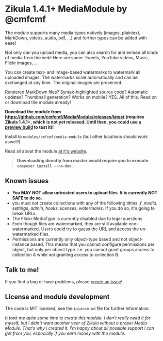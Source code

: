 Zikula 1.4.1+ MediaModule by @cmfcmf
====================================

The module supports many media types natively (images, plaintext, MarkDown, videos, audio, pdf, …)
and further types can be added with ease! 

Not only can you upload media, you can also search for and embed all kinds of media from the web!
Here are some: Tweets, YouTube videos, Music, Flickr images, …

You can create text- and image-based watermarks to watermark all uploaded images.
The watermarks scale automatically and can be exchanged at any time. 
The original images are preserved. 

Rendered MarkDown files? Syntax-highlighted source code? Automatic updates?
Thumbnail generation? Works on mobile? YES. All of this. Read on or download the module already! 

**Download the module from https://github.com/cmfcmf/MediaModule/releases/latest 
(requires Zikula 1.4.1+, which is not yet released. Until then, you could use 
[a preview build](http://zikula.org/library/releases) to test it)!**

Install to `modules/cmfcmf/media-module` (but other locations should work aswell!).

Read all about the module [at it's website](http://cmfcmf.github.io/MediaModule).

> **Downloading directly from master would require you to execute `composer install --no-dev`.**

## Known issues
- **You MAY NOT allow untrusted users to upload files. It is currently NOT SAFE to do so.**
- you must not create collections with any of the following tittles: *f*, *media*, *settings*, *admin*, *hooks*, *licenses*, *watermarks*. If you do so, it's going to break URLs.
- The Flickr MediaType is currently disabled due to legal questions
- Even though files are watermarked, they are still available non-watermarked. Users could try to guess
  the URL and access the un-watermarked files.
- Permissions are currently only object-type based and not object-instance based. This means that you
  cannot configure permissions per object, but only per object type. I.e. you cannot grant groups
  access to collection A while not granting access to collection B.

## Talk to me!
If you find a bug or have problems, please [create an issue](https://github.com/cmfcmf/MediaModule/issues/new)!

## License and module development

The code is MIT licensed, see the `License.md` file for further information.

*It took me quite some time to create this module. I don't really need it for myself, but I didn't
want another year of Zikula without a proper Media Module. That's why I created it. I'm happy about
all possible support I can get from you, especially if you earn money with the module.*
